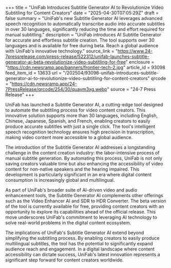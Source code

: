 +++
title = "UniFab Introduces Subtitle Generator AI to Revolutionize Video Subtitling for Content Creators"
date = "2025-04-30T07:05:29Z"
draft = false
summary = "UniFab's new Subtitle Generator AI leverages advanced speech recognition to automatically transcribe audio into accurate subtitles in over 30 languages, significantly reducing the time and effort required for manual subtitling."
description = "UniFab introduces AI Subtitle Generator for accurate and effortless subtitle creation. The tool supports over 30 languages and is available for free during beta. Reach a global audience with UniFab's innovative technology."
source_link = "https://www.24-7pressrelease.com/press-release/522312/unifab-launches-subtitle-generator-ai-beta-revolutionize-video-subtitling-for-free"
enclosure = "https://cdn.newsramp.app/banners/frontier-tech-2.jpg"
article_id = 93098
feed_item_id = 13633
url = "/202504/93098-unifab-introduces-subtitle-generator-ai-to-revolutionize-video-subtitling-for-content-creators"
qrcode = "https://cdn.newsramp.app/24-7PressRelease/qrcode/254/30/quaym3xg.webp"
source = "24-7 Press Release"
+++

<p>UniFab has launched a Subtitle Generator AI, a cutting-edge tool designed to automate the subtitling process for video content creators. This innovative solution supports more than 30 languages, including English, Chinese, Japanese, Spanish, and French, enabling creators to easily produce accurate subtitles with just a single click. The tool's intelligent speech recognition technology ensures high precision in transcription, making video content more accessible to a global audience.</p><p>The introduction of the Subtitle Generator AI addresses a longstanding challenge in the content creation industry: the labor-intensive process of manual subtitle generation. By automating this process, UniFab is not only saving creators valuable time but also enhancing the accessibility of video content for non-native speakers and the hearing impaired. This development is particularly significant in an era where digital content consumption is increasingly global and multilingual.</p><p>As part of UniFab's broader suite of AI-driven video and audio enhancement tools, the Subtitle Generator AI complements other offerings such as the Video Enhancer AI and SDR to HDR Converter. The beta version of the tool is currently available for free, providing content creators with an opportunity to explore its capabilities ahead of the official release. This move underscores UniFab's commitment to leveraging AI technology to solve real-world problems in the digital content ecosystem.</p><p>The implications of UniFab's Subtitle Generator AI extend beyond simplifying the subtitling process. By enabling creators to easily produce multilingual subtitles, the tool has the potential to significantly expand audience reach and engagement. In a digital landscape where content accessibility can dictate success, UniFab's latest innovation represents a significant step forward for content creators worldwide.</p>